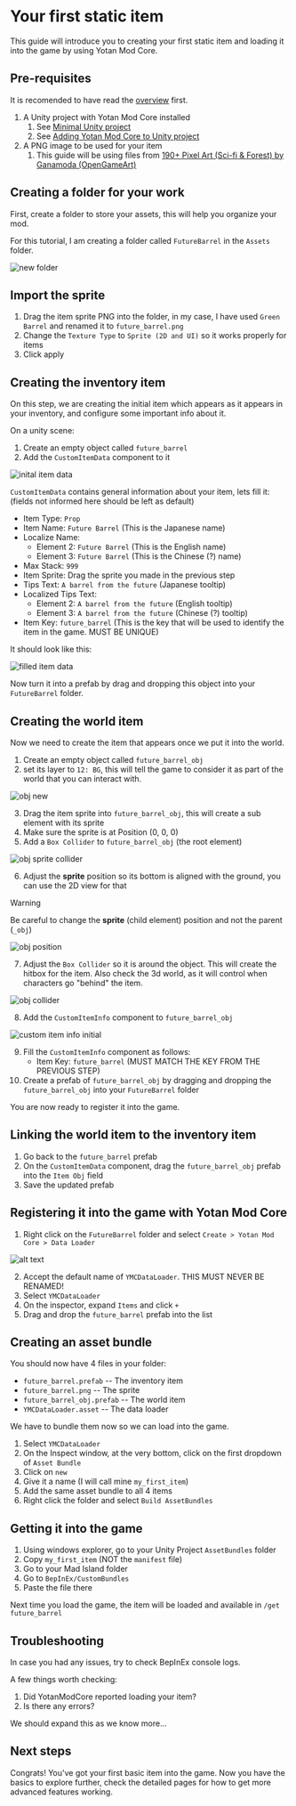 # Your first static item

This guide will introduce you to creating your first static item and loading it into the game
by using Yotan Mod Core.

## Pre-requisites

It is recomended to have read the [overview](./overview.md) first.

1. A Unity project with Yotan Mod Core installed
   1. See [Minimal Unity project](../minimal-unity-project.md)
   2. See [Adding Yotan Mod Core to Unity project](../unity-project-yotan-mod-core.md)
2. A PNG image to be used for your item
   1. This guide will be using files from [190+ Pixel Art (Sci-fi & Forest) by Ganamoda (OpenGameArt)](https://opengameart.org/content/190-pixel-art-assets-sci-fi-forest)


## Creating a folder for your work

First, create a folder to store your assets, this will help you organize your mod.

For this tutorial, I am creating a folder called `FutureBarrel` in the `Assets` folder.

![new folder](./assets/your-first-item/new-folder.png)


## Import the sprite

1. Drag the item sprite PNG into the folder, in my case, I have used `Green Barrel` and renamed it to `future_barrel.png`
2. Change the `Texture Type` to `Sprite (2D and UI)` so it works properly for items
3. Click apply


## Creating the inventory item

On this step, we are creating the initial item which appears as it appears in your inventory,
and configure some important info about it.

On a unity scene:

1. Create an empty object called `future_barrel`
2. Add the `CustomItemData` component to it

![inital item data](assets/your-first-item/initial-item-data.png)

`CustomItemData` contains general information about your item, lets fill it: (fields not informed here should be left as default)

- Item Type: `Prop`
- Item Name: `Future Barrel` (This is the Japanese name)
- Localize Name:
  - Element 2: `Future Barrel` (This is the English name)
  - Element 3: `Future Barrel` (This is the Chinese (?) name)
- Max Stack: `999`
- Item Sprite: Drag the sprite you made in the previous step
- Tips Text: `A barrel from the future` (Japanese tooltip)
- Localized Tips Text:
  - Element 2: `A barrel from the future` (English tooltip)
  - Element 3: `A barrel from the future` (Chinese (?) tooltip)
- Item Key: `future_barrel` (This is the key that will be used to identify the item in the game. MUST BE UNIQUE)

It should look like this:

![filled item data](assets/your-first-item/filled-item-data.png)


Now turn it into a prefab by drag and dropping this object into your `FutureBarrel` folder.


## Creating the world item

Now we need to create the item that appears once we put it into the world.

1. Create an empty object called `future_barrel_obj`
2. set its layer to `12: BG`, this will tell the game to consider it as part of the world that you can interact with.

![obj new](assets/your-first-item/obj-new.png)

3. Drag the item sprite into `future_barrel_obj`, this will create a sub element with its sprite
4. Make sure the sprite is at Position (0, 0, 0)
5. Add a `Box Collider` to `future_barrel_obj` (the root element)

![obj sprite collider](assets/your-first-item/obj-sprite-collider.png)

6. Adjust the **sprite** position so its bottom is aligned with the ground, you can use the 2D view for that

> [!WARNING]
> Be careful to change the **sprite** (child element) position and not the parent (`_obj`)

![obj position](assets/your-first-item/obj-position.png)

7. Adjust the `Box Collider` so it is around the object. This will create the hitbox for the item. Also check the 3d world, as it will control when characters go "behind" the item.

![obj collider](assets/your-first-item/obj-collider.png)

8. Add the `CustomItemInfo` component to `future_barrel_obj`

![custom item info initial](assets/your-first-item/obj-custom-item-info-initial.png)

9. Fill the `CustomItemInfo` component as follows:
   - Item Key: `future_barrel` (MUST MATCH THE KEY FROM THE PREVIOUS STEP)
10. Create a prefab of `future_barrel_obj` by dragging and dropping the `future_barrel_obj` into your `FutureBarrel` folder

You are now ready to register it into the game.


## Linking the world item to the inventory item

1. Go back to the `future_barrel` prefab
2. On the `CustomItemData` component, drag the `future_barrel_obj` prefab into the `Item Obj` field
3. Save the updated prefab


## Registering it into the game with Yotan Mod Core

1. Right click on the `FutureBarrel` folder and select `Create > Yotan Mod Core > Data Loader`

![alt text](assets/your-first-item/create-data-loader.png)

2. Accept the default name of `YMCDataLoader`. THIS MUST NEVER BE RENAMED!
3. Select `YMCDataLoader`
4. On the inspector, expand `Items` and click `+`
5. Drag and drop the `future_barrel` prefab into the list


## Creating an asset bundle

You should now have 4 files in your folder:

- `future_barrel.prefab` -- The inventory item
- `future_barrel.png` -- The sprite
- `future_barrel_obj.prefab` -- The world item
- `YMCDataLoader.asset` -- The data loader

We have to bundle them now so we can load into the game.

1. Select `YMCDataLoader`
2. On the Inspect window, at the very bottom, click on the first dropdown of `Asset Bundle`
3. Click on `new`
4. Give it a name (I will call mine `my_first_item`)
5. Add the same asset bundle to all 4 items
6. Right click the folder and select `Build AssetBundles`


## Getting it into the game

1. Using windows explorer, go to your Unity Project `AssetBundles` folder
2. Copy `my_first_item` (NOT the `manifest` file)
3. Go to your Mad Island folder
4. Go to `BepInEx/CustomBundles`
5. Paste the file there

Next time you load the game, the item will be loaded and available in `/get future_barrel`


## Troubleshooting

In case you had any issues, try to check BepInEx console logs.

A few things worth checking:

1. Did YotanModCore reported loading your item?
2. Is there any errors?

We should expand this as we know more...


## Next steps

Congrats! You've got your first basic item into the game.
Now you have the basics to explore further, check the detailed pages for how
to get more advanced features working.
